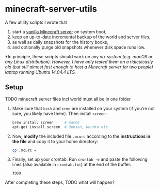 # minecraft-server-utils

A few utility scripts I wrote that

1. start a [vanilla Minecraft server](https://minecraft.net/en/download/server) on system boot,
2. keep an up-to-date incremental backup of the world and server files,
3. as well as daily snapshots for the history books,
4. and optionally purge old snapshots whenever disk space runs low.

*In principle, these scripts should work on any *nix system (e.g. macOS or any Linux distribution). However, I have only tested them on a ridiculously old (but still almost fast enough to host a Minecraft server for two people) laptop running Ubuntu 14.04.4 LTS.*

## Setup

TODO minecraft server files incl world must all be in one folder

1. Make sure that `bash` and `cron` are installed on your system (if you're not sure, you likely have them). Then install `screen`:

    ```bash
    brew install screen     # macOS
    apt-get install screen  # Debian, Ubuntu etc.
    ```

2. Now, **modify** the included file `.mcurc` according to the **instructions in the file** and copy it to your home directory:

    ```bash
    cp .mcurc ~
    ```

3. Finally, set up your crontab: Run `crontab -e` and paste the following lines (also available in `crontab.txt`) at the end of the buffer:

    ```
    TODO
    ```

After completing these steps, TODO what will happen?
